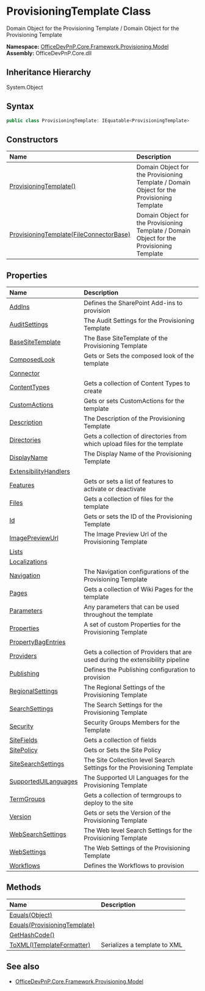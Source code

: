 # ProvisioningTemplate Class
 Domain Object for the Provisioning Template / Domain Object for the Provisioning Template   

**Namespace:** [OfficeDevPnP.Core.Framework.Provisioning.Model](OfficeDevPnP.Core.Framework.Provisioning.Model.md)  
**Assembly:** OfficeDevPnP.Core.dll  
## Inheritance Hierarchy
System.Object  
## Syntax
```C#
public class ProvisioningTemplate: IEquatable<ProvisioningTemplate>
```
## Constructors
|**Name**|**Description**|
|:-----|:-----|
| [ProvisioningTemplate()](OfficeDevPnP.Core.Framework.Provisioning.Model.ProvisioningTemplate.ctor1.md) |  Domain Object for the Provisioning Template / Domain Object for the Provisioning Template 
| [ProvisioningTemplate(FileConnectorBase)](OfficeDevPnP.Core.Framework.Provisioning.Model.ProvisioningTemplate.ctor2.md) |  Domain Object for the Provisioning Template / Domain Object for the Provisioning Template 
## Properties
|**Name**|**Description**|
|:-----|:-----|
| [AddIns](OfficeDevPnP.Core.Framework.Provisioning.Model.ProvisioningTemplate.AddIns.md) | Defines the SharePoint Add-ins to provision
| [AuditSettings](OfficeDevPnP.Core.Framework.Provisioning.Model.ProvisioningTemplate.AuditSettings.md) | The Audit Settings for the Provisioning Template
| [BaseSiteTemplate](OfficeDevPnP.Core.Framework.Provisioning.Model.ProvisioningTemplate.BaseSiteTemplate.md) | The Base SiteTemplate of the Provisioning Template
| [ComposedLook](OfficeDevPnP.Core.Framework.Provisioning.Model.ProvisioningTemplate.ComposedLook.md) | Gets or Sets the composed look of the template
| [Connector](OfficeDevPnP.Core.Framework.Provisioning.Model.ProvisioningTemplate.Connector.md) | 
| [ContentTypes](OfficeDevPnP.Core.Framework.Provisioning.Model.ProvisioningTemplate.ContentTypes.md) | Gets a collection of Content Types to create
| [CustomActions](OfficeDevPnP.Core.Framework.Provisioning.Model.ProvisioningTemplate.CustomActions.md) | Gets or sets CustomActions for the template
| [Description](OfficeDevPnP.Core.Framework.Provisioning.Model.ProvisioningTemplate.Description.md) | The Description of the Provisioning Template
| [Directories](OfficeDevPnP.Core.Framework.Provisioning.Model.ProvisioningTemplate.Directories.md) | Gets a collection of directories from which upload files for the template
| [DisplayName](OfficeDevPnP.Core.Framework.Provisioning.Model.ProvisioningTemplate.DisplayName.md) | The Display Name of the Provisioning Template
| [ExtensibilityHandlers](OfficeDevPnP.Core.Framework.Provisioning.Model.ProvisioningTemplate.ExtensibilityHandlers.md) | 
| [Features](OfficeDevPnP.Core.Framework.Provisioning.Model.ProvisioningTemplate.Features.md) | Gets or sets a list of features to activate or deactivate
| [Files](OfficeDevPnP.Core.Framework.Provisioning.Model.ProvisioningTemplate.Files.md) | Gets a collection of files for the template
| [Id](OfficeDevPnP.Core.Framework.Provisioning.Model.ProvisioningTemplate.Id.md) | Gets or sets the ID of the Provisioning Template
| [ImagePreviewUrl](OfficeDevPnP.Core.Framework.Provisioning.Model.ProvisioningTemplate.ImagePreviewUrl.md) | The Image Preview Url of the Provisioning Template
| [Lists](OfficeDevPnP.Core.Framework.Provisioning.Model.ProvisioningTemplate.Lists.md) | 
| [Localizations](OfficeDevPnP.Core.Framework.Provisioning.Model.ProvisioningTemplate.Localizations.md) | 
| [Navigation](OfficeDevPnP.Core.Framework.Provisioning.Model.ProvisioningTemplate.Navigation.md) | The Navigation configurations of the Provisioning Template
| [Pages](OfficeDevPnP.Core.Framework.Provisioning.Model.ProvisioningTemplate.Pages.md) | Gets a collection of Wiki Pages for the template
| [Parameters](OfficeDevPnP.Core.Framework.Provisioning.Model.ProvisioningTemplate.Parameters.md) | Any parameters that can be used throughout the template
| [Properties](OfficeDevPnP.Core.Framework.Provisioning.Model.ProvisioningTemplate.Properties.md) | A set of custom Properties for the Provisioning Template
| [PropertyBagEntries](OfficeDevPnP.Core.Framework.Provisioning.Model.ProvisioningTemplate.PropertyBagEntries.md) | 
| [Providers](OfficeDevPnP.Core.Framework.Provisioning.Model.ProvisioningTemplate.Providers.md) | Gets a collection of Providers that are used during the extensibility pipeline
| [Publishing](OfficeDevPnP.Core.Framework.Provisioning.Model.ProvisioningTemplate.Publishing.md) | Defines the Publishing configuration to provision
| [RegionalSettings](OfficeDevPnP.Core.Framework.Provisioning.Model.ProvisioningTemplate.RegionalSettings.md) | The Regional Settings of the Provisioning Template
| [SearchSettings](OfficeDevPnP.Core.Framework.Provisioning.Model.ProvisioningTemplate.SearchSettings.md) | The Search Settings for the Provisioning Template
| [Security](OfficeDevPnP.Core.Framework.Provisioning.Model.ProvisioningTemplate.Security.md) | Security Groups Members for the Template
| [SiteFields](OfficeDevPnP.Core.Framework.Provisioning.Model.ProvisioningTemplate.SiteFields.md) | Gets a collection of fields
| [SitePolicy](OfficeDevPnP.Core.Framework.Provisioning.Model.ProvisioningTemplate.SitePolicy.md) | Gets or Sets the Site Policy
| [SiteSearchSettings](OfficeDevPnP.Core.Framework.Provisioning.Model.ProvisioningTemplate.SiteSearchSettings.md) | The Site Collection level Search Settings for the Provisioning Template
| [SupportedUILanguages](OfficeDevPnP.Core.Framework.Provisioning.Model.ProvisioningTemplate.SupportedUILanguages.md) | The Supported UI Languages for the Provisioning Template
| [TermGroups](OfficeDevPnP.Core.Framework.Provisioning.Model.ProvisioningTemplate.TermGroups.md) | Gets a collection of termgroups to deploy to the site
| [Version](OfficeDevPnP.Core.Framework.Provisioning.Model.ProvisioningTemplate.Version.md) | Gets or sets the Version of the Provisioning Template
| [WebSearchSettings](OfficeDevPnP.Core.Framework.Provisioning.Model.ProvisioningTemplate.WebSearchSettings.md) | The Web level Search Settings for the Provisioning Template
| [WebSettings](OfficeDevPnP.Core.Framework.Provisioning.Model.ProvisioningTemplate.WebSettings.md) | The Web Settings of the Provisioning Template
| [Workflows](OfficeDevPnP.Core.Framework.Provisioning.Model.ProvisioningTemplate.Workflows.md) | Defines the Workflows to provision
## Methods
|**Name**|**Description**|
|:-----|:-----|
| [Equals(Object)](OfficeDevPnP.Core.Framework.Provisioning.Model.ProvisioningTemplate.3520ddbb.md) | 
| [Equals(ProvisioningTemplate)](OfficeDevPnP.Core.Framework.Provisioning.Model.ProvisioningTemplate.89c2b310.md) | 
| [GetHashCode()](OfficeDevPnP.Core.Framework.Provisioning.Model.ProvisioningTemplate.1c6872bd.md) | 
| [ToXML(ITemplateFormatter)](OfficeDevPnP.Core.Framework.Provisioning.Model.ProvisioningTemplate.f3da680e.md) | Serializes a template to XML
## See also
- [OfficeDevPnP.Core.Framework.Provisioning.Model](OfficeDevPnP.Core.Framework.Provisioning.Model.md)
